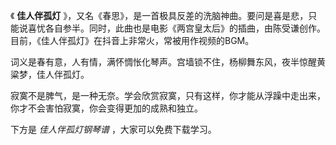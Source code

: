 

《 **佳人伴孤灯**
》，又名《春思》，是一首极具反差的洗脑神曲。要问是喜是悲，只能说喜忧各自参半。同时，此曲也是电影《两宫皇太后》的插曲，由陈受谦创作。目前，《佳人伴孤灯》在抖音上非常火，常被用作视频的BGM。

词义是春有意，人有情，满怀惆怅化琴声。宫墙锁不住，杨柳舞东风，夜半惊醒黄粱梦，佳人伴孤灯。

寂寞不是脾气，是一种无奈。学会欣赏寂寞，只有这样，你才能从浮躁中走出来，你才不会害怕寂寞，你会变得更加的成熟和独立。

下方是 _佳人伴孤灯钢琴谱_ ，大家可以免费下载学习。

